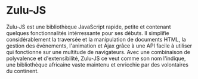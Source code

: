 # Zulu-JS
Zulu-JS est une bibliothèque JavaScript rapide, petite et contenant quelques fonctionnalités intérressante pour ses débuts. Il simplifie considérablement la traversée et la manipulation de documents HTML, la gestion des événements, l'animation et Ajax grâce à une API facile à utiliser qui fonctionne sur une multitude de navigateurs. Avec une combinaison de polyvalence et d'extensibilité, Zulu-JS ce veut comme son nom l'indique, une bibliothèque africaine vaste maintenu et enricchie par des volontaires du continent.
